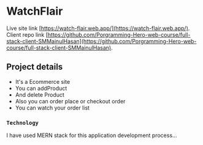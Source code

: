 # WatchFlair

Live site link [https://watch-flair.web.app/](https://watch-flair.web.app/). </br>
Client repo link [https://github.com/Porgramming-Hero-web-course/full-stack-client-SMMainulHasan](https://github.com/Porgramming-Hero-web-course/full-stack-client-SMMainulHasan).

## Project details

- It's a Ecommerce site
- You can addProduct
- And delete Product
- Also you can order place or checkout order
- You can watch your order list


### `Technology`

I have used MERN stack for this application development process...
